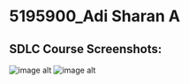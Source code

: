# 5195900_Adi Sharan A

## SDLC Course Screenshots:

![image alt](https://github.com/AdiSharan0712/5195900_AdiSharanA/blob/main/SDLC/SDLC%20Certificate.png?raw=true)
![image alt](https://github.com/AdiSharan0712/5195900_AdiSharanA/blob/main/SDLC/SDLC%20Course%20Completion.png?raw=true)

